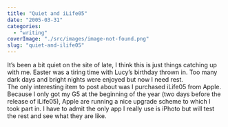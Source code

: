 ```yaml
---
title: "Quiet and iLife05"
date: "2005-03-31"
categories: 
  - "writing"
coverImage: "./src/images/image-not-found.png"
slug: "quiet-and-ilife05"
---
```


It’s been a bit quiet on the site of late, I think this is just things catching up with me. Easter was a tiring time with Lucy’s birthday thrown in. Too many dark days and bright nights were enjoyed but now I need rest.  
The only interesting item to post about was I purchased iLife05 from Apple. Because I only got my G5 at the beginning of the year (two days before the release of iLife05), Apple are running a nice upgrade scheme to which I took part in. I have to admit the only app I really use is iPhoto but will test the rest and see what they are like.
